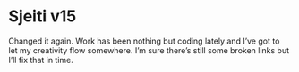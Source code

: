 <!--
  id: 233
  date: 2005-10-27
  modified: 2005-10-27
  slug: sjeitiv15
  type: post
  excerpt: <p>Changed it again. Work has been nothing but coding lately and I&#8217;ve got to let my creativity flow somewhere. I&#8217;m sure there&#8217;s still some broken links but I&#8217;ll fix that in time.</p>
  categories: admin
  tags: 
  inCv: 
  inPortfolio: 
  dateFrom: 
  dateTo: 
-->

# Sjeiti v15

<p>Changed it again. Work has been nothing but coding lately and I&#8217;ve got to let my creativity flow somewhere. I&#8217;m sure there&#8217;s still some broken links but I&#8217;ll fix that in time.</p>
